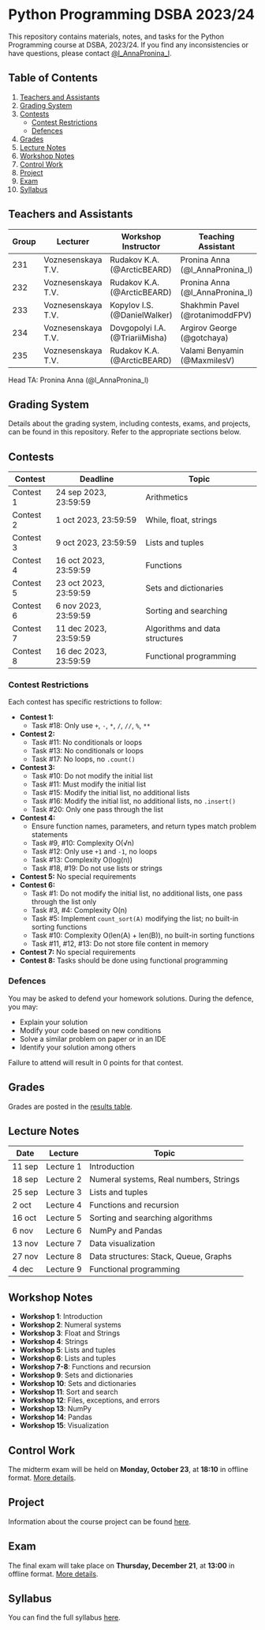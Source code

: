 # Python Programming DSBA 2023/24

This repository contains materials, notes, and tasks for the Python Programming course at DSBA, 2023/24. If you find any inconsistencies or have questions, please contact [@l_AnnaPronina_l](https://t.me/l_AnnaPronina_l).

## Table of Contents
1. [Teachers and Assistants](#teachers-and-assistants)
2. [Grading System](#grading-system)
3. [Contests](#contests)
    - [Contest Restrictions](#contest-restrictions)
    - [Defences](#defences)
4. [Grades](#grades)
5. [Lecture Notes](#lecture-notes)
6. [Workshop Notes](#workshop-notes)
7. [Control Work](#control-work)
8. [Project](#project)
9. [Exam](#exam)
10. [Syllabus](#syllabus)

## Teachers and Assistants

| Group | Lecturer               | Workshop Instructor        | Teaching Assistant       |
|-------|------------------------|----------------------------|--------------------------|
| 231   | Voznesenskaya T.V.      | Rudakov K.A. (@ArcticBEARD) | Pronina Anna (@l_AnnaPronina_l) |
| 232   | Voznesenskaya T.V.      | Rudakov K.A. (@ArcticBEARD) | Pronina Anna (@l_AnnaPronina_l) |
| 233   | Voznesenskaya T.V.      | Kopylov I.S. (@DanielWalker)| Shakhmin Pavel (@rotanimoddFPV) |
| 234   | Voznesenskaya T.V.      | Dovgopolyi I.A. (@TriariiMisha) | Argirov George (@gotchaya) |
| 235   | Voznesenskaya T.V.      | Rudakov K.A. (@ArcticBEARD) | Valami Benyamin (@MaxmilesV) |

Head TA: Pronina Anna (@l_AnnaPronina_l)

## Grading System

Details about the grading system, including contests, exams, and projects, can be found in this repository. Refer to the appropriate sections below.

## Contests

| Contest    | Deadline                | Topic                    |
|------------|-------------------------|--------------------------|
| Contest 1  | 24 sep 2023, 23:59:59    | Arithmetics              |
| Contest 2  | 1 oct 2023, 23:59:59     | While, float, strings    |
| Contest 3  | 9 oct 2023, 23:59:59     | Lists and tuples         |
| Contest 4  | 16 oct 2023, 23:59:59    | Functions                |
| Contest 5  | 23 oct 2023, 23:59:59    | Sets and dictionaries    |
| Contest 6  | 6 nov 2023, 23:59:59     | Sorting and searching    |
| Contest 7  | 11 dec 2023, 23:59:59    | Algorithms and data structures |
| Contest 8  | 16 dec 2023, 23:59:59    | Functional programming   |

### Contest Restrictions

Each contest has specific restrictions to follow:
- **Contest 1:**
    - Task #18: Only use `+`, `-`, `*`, `/`, `//`, `%`, `**`
- **Contest 2:**
    - Task #11: No conditionals or loops
    - Task #13: No conditionals or loops
    - Task #17: No loops, no `.count()`
- **Contest 3:**
    - Task #10: Do not modify the initial list
    - Task #11: Must modify the initial list
    - Task #15: Modify the initial list, no additional lists
    - Task #16: Modify the initial list, no additional lists, no `.insert()`
    - Task #20: Only one pass through the list
- **Contest 4:**
    - Ensure function names, parameters, and return types match problem statements
    - Task #9, #10: Complexity O(√n)
    - Task #12: Only use `+1` and `-1`, no loops
    - Task #13: Complexity O(log(n))
    - Task #18, #19: Do not use lists or strings
- **Contest 5:** No special requirements
- **Contest 6:**
    - Task #1: Do not modify the initial list, no additional lists, one pass through the list only
    - Task #3, #4: Complexity O(n)
    - Task #5: Implement `count_sort(A)` modifying the list; no built-in sorting functions
    - Task #10: Complexity O(len(A) + len(B)), no built-in sorting functions
    - Task #11, #12, #13: Do not store file content in memory
- **Contest 7:** No special requirements
- **Contest 8:** Tasks should be done using functional programming

### Defences

You may be asked to defend your homework solutions. During the defence, you may:
- Explain your solution
- Modify your code based on new conditions
- Solve a similar problem on paper or in an IDE
- Identify your solution among others

Failure to attend will result in 0 points for that contest.

## Grades

Grades are posted in the [results table](#).

## Lecture Notes

| Date      | Lecture      | Topic                                 |
|-----------|--------------|---------------------------------------|
| 11 sep    | Lecture 1     | Introduction                         |
| 18 sep    | Lecture 2     | Numeral systems, Real numbers, Strings|
| 25 sep    | Lecture 3     | Lists and tuples                     |
| 2 oct     | Lecture 4     | Functions and recursion              |
| 16 oct    | Lecture 5     | Sorting and searching algorithms     |
| 6 nov     | Lecture 6     | NumPy and Pandas                     |
| 13 nov    | Lecture 7     | Data visualization                   |
| 27 nov    | Lecture 8     | Data structures: Stack, Queue, Graphs|
| 4 dec     | Lecture 9     | Functional programming               |

## Workshop Notes

- **Workshop 1**: Introduction
- **Workshop 2**: Numeral systems
- **Workshop 3**: Float and Strings
- **Workshop 4**: Strings
- **Workshop 5**: Lists and tuples
- **Workshop 6**: Lists and tuples
- **Workshop 7-8**: Functions and recursion
- **Workshop 9**: Sets and dictionaries
- **Workshop 10**: Sets and dictionaries
- **Workshop 11**: Sort and search
- **Workshop 12**: Files, exceptions, and errors
- **Workshop 13**: NumPy
- **Workshop 14**: Pandas
- **Workshop 15**: Visualization

## Control Work

The midterm exam will be held on **Monday, October 23**, at **18:10** in offline format. [More details](#).

## Project

Information about the course project can be found [here](#).

## Exam

The final exam will take place on **Thursday, December 21**, at **13:00** in offline format. [More details](#).

## Syllabus

You can find the full syllabus [here](https://www.hse.ru/ba/data/courses/848422882.html).
